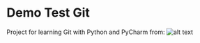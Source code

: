 # Demo Test Git
Project for learning Git with Python and PyCharm 
from:
![alt text](https://con.jaktestowac.pl/wp-content/uploads/brand/jaktestowac_small.png)